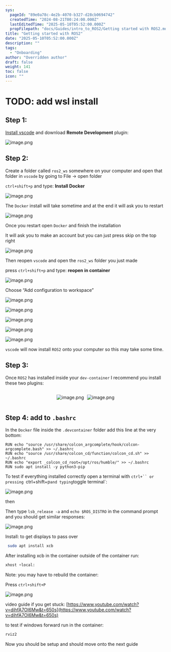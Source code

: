 ```yaml
---
sys:
  pageId: "89e0a78c-4e2b-4070-b327-d28cb0694742"
  createdTime: "2024-08-21T00:24:00.000Z"
  lastEditedTime: "2025-05-10T05:52:00.000Z"
  propFilepath: "docs/Guides/intro_to_ROS2/Getting started with ROS2.md"
title: "Getting started with ROS2"
date: "2025-05-10T05:52:00.000Z"
description: ""
tags:
  - "Onboarding"
author: "Overridden author"
draft: false
weight: 141
toc: false
icon: ""
---
```


# TODO: add wsl install

## Step 1:

[Install vscode](https://code.visualstudio.com/download) and download **Remote Development** plugin:

![image.png](https://prod-files-secure.s3.us-west-2.amazonaws.com/d518164a-d88e-44d1-a4ee-3adb3bd8bce0/efb52993-1881-4a40-b95e-6f020334f022/image.png?X-Amz-Algorithm=AWS4-HMAC-SHA256&X-Amz-Content-Sha256=UNSIGNED-PAYLOAD&X-Amz-Credential=ASIAZI2LB466XVQALVJL%2F20250618%2Fus-west-2%2Fs3%2Faws4_request&X-Amz-Date=20250618T023045Z&X-Amz-Expires=3600&X-Amz-Security-Token=IQoJb3JpZ2luX2VjEJn%2F%2F%2F%2F%2F%2F%2F%2F%2F%2FwEaCXVzLXdlc3QtMiJGMEQCIGaAc1j81uOZZUcVPCynPsKCoUiIuhq9AU2oh2gFyA4ZAiAnNnKgV9onGrSMFoGd2SPYRz3jVBcutfNv5hxbpYBQOyqIBAiC%2F%2F%2F%2F%2F%2F%2F%2F%2F%2F8BEAAaDDYzNzQyMzE4MzgwNSIMscsxZhawphEvlpiJKtwD1lT5aCHAAGtIgq570rNAkf96p%2Fq2IuoSY4EEse01G%2FlGFnbRQvlr8ZQaXhlY20or%2BlwuR27LIVRAWXMVbNAnaicVviaXJyDwD2r7kVNblt5wz5kzmwfInpH3ratebWcc86MiBALQovv4smoNPV0IEMs6T3noCW%2FYRIR5tzYrShgle3jA9hdX9XUMQA75iFO4pQFBIV1I8ASj0gjRm6SaN7eNJTnI2JEp8I5Uh%2Fc6J2KvGHIyUz6A31oc48mnwfIoRfZlRAz9dAU4nE00DfiFMRdxAvRFM4kmab%2FBJkNw4hIhmnPDRdR3cyTFtowbJWgnn0wLBAf1WtpKLxt5hyUeo9Joyxop2OKcrL%2Fv8%2BI4TmezbIz3AIj0bo4CgfTCrJWjv0avPJFoepduSEXr0FHboxStYaoXHXMWSUeJsyYN7YJKmjzh1dCLaS2rnRjDk8dL1uYTwgwXc9cBQ7Mad7s7EtTFLbe4cwDX8p4gh%2Bo4kNHqt%2B3y4U2Yxc3aQyUgcJfnUOC97SDo8ge3NOjiZuhHqDJgnuBzW3Oav8RB0o71DQvnOqPvLLLVQaZPStAxGofnAyYpgOeCep8EskCO7IS%2FPXu27tE9V2%2B56XraIC1Vn%2ByezF5ytFFzL3nudfQwzKHIwgY6pgEXyvYgyPnhcYjALw8qg52Btvm6YSimqEXk6m6NIzEO0VRS5yNJ3O3eyVvcsHiGtD2B4%2Bgig1mY9kdI87MHV6ixwiDOV6EqeC%2Fgry6wP%2B93lkO78Q31dBh6NM9WF2%2FIbUJBs0iyui8BkK7yxwcxvZNnK8rk43OvZDcSa%2FuiScULGb9nTxVreDfw1IMgs3fyFYLaCyc8KgFS8C2ZSKbAlibk4A%2F1cpO3&X-Amz-Signature=9dccc0e7f090b680240f3c5290dc99b49831d54c3ba71aca922a54f49691d6ee&X-Amz-SignedHeaders=host&x-amz-checksum-mode=ENABLED&x-id=GetObject)

## Step 2:

Create a folder called `ros2_ws` somewhere on your computer and open that folder in `vscode` by going to File → open folder 

`ctrl+shift+p` and type: **Install Docker**

![image.png](https://prod-files-secure.s3.us-west-2.amazonaws.com/d518164a-d88e-44d1-a4ee-3adb3bd8bce0/2269dc0e-1cd5-47ff-bceb-c04ad9b2eab0/image.png?X-Amz-Algorithm=AWS4-HMAC-SHA256&X-Amz-Content-Sha256=UNSIGNED-PAYLOAD&X-Amz-Credential=ASIAZI2LB466XVQALVJL%2F20250618%2Fus-west-2%2Fs3%2Faws4_request&X-Amz-Date=20250618T023045Z&X-Amz-Expires=3600&X-Amz-Security-Token=IQoJb3JpZ2luX2VjEJn%2F%2F%2F%2F%2F%2F%2F%2F%2F%2FwEaCXVzLXdlc3QtMiJGMEQCIGaAc1j81uOZZUcVPCynPsKCoUiIuhq9AU2oh2gFyA4ZAiAnNnKgV9onGrSMFoGd2SPYRz3jVBcutfNv5hxbpYBQOyqIBAiC%2F%2F%2F%2F%2F%2F%2F%2F%2F%2F8BEAAaDDYzNzQyMzE4MzgwNSIMscsxZhawphEvlpiJKtwD1lT5aCHAAGtIgq570rNAkf96p%2Fq2IuoSY4EEse01G%2FlGFnbRQvlr8ZQaXhlY20or%2BlwuR27LIVRAWXMVbNAnaicVviaXJyDwD2r7kVNblt5wz5kzmwfInpH3ratebWcc86MiBALQovv4smoNPV0IEMs6T3noCW%2FYRIR5tzYrShgle3jA9hdX9XUMQA75iFO4pQFBIV1I8ASj0gjRm6SaN7eNJTnI2JEp8I5Uh%2Fc6J2KvGHIyUz6A31oc48mnwfIoRfZlRAz9dAU4nE00DfiFMRdxAvRFM4kmab%2FBJkNw4hIhmnPDRdR3cyTFtowbJWgnn0wLBAf1WtpKLxt5hyUeo9Joyxop2OKcrL%2Fv8%2BI4TmezbIz3AIj0bo4CgfTCrJWjv0avPJFoepduSEXr0FHboxStYaoXHXMWSUeJsyYN7YJKmjzh1dCLaS2rnRjDk8dL1uYTwgwXc9cBQ7Mad7s7EtTFLbe4cwDX8p4gh%2Bo4kNHqt%2B3y4U2Yxc3aQyUgcJfnUOC97SDo8ge3NOjiZuhHqDJgnuBzW3Oav8RB0o71DQvnOqPvLLLVQaZPStAxGofnAyYpgOeCep8EskCO7IS%2FPXu27tE9V2%2B56XraIC1Vn%2ByezF5ytFFzL3nudfQwzKHIwgY6pgEXyvYgyPnhcYjALw8qg52Btvm6YSimqEXk6m6NIzEO0VRS5yNJ3O3eyVvcsHiGtD2B4%2Bgig1mY9kdI87MHV6ixwiDOV6EqeC%2Fgry6wP%2B93lkO78Q31dBh6NM9WF2%2FIbUJBs0iyui8BkK7yxwcxvZNnK8rk43OvZDcSa%2FuiScULGb9nTxVreDfw1IMgs3fyFYLaCyc8KgFS8C2ZSKbAlibk4A%2F1cpO3&X-Amz-Signature=b04b1a30141d4766d980a0f22d2cbd0373945c61d28a245711297e5d309ddf6b&X-Amz-SignedHeaders=host&x-amz-checksum-mode=ENABLED&x-id=GetObject)

The `Docker` install will take sometime and at the end it will ask you to restart

![image.png](https://prod-files-secure.s3.us-west-2.amazonaws.com/d518164a-d88e-44d1-a4ee-3adb3bd8bce0/ed233f78-be33-4b1f-b89c-9c346c0e961e/image.png?X-Amz-Algorithm=AWS4-HMAC-SHA256&X-Amz-Content-Sha256=UNSIGNED-PAYLOAD&X-Amz-Credential=ASIAZI2LB466XVQALVJL%2F20250618%2Fus-west-2%2Fs3%2Faws4_request&X-Amz-Date=20250618T023045Z&X-Amz-Expires=3600&X-Amz-Security-Token=IQoJb3JpZ2luX2VjEJn%2F%2F%2F%2F%2F%2F%2F%2F%2F%2FwEaCXVzLXdlc3QtMiJGMEQCIGaAc1j81uOZZUcVPCynPsKCoUiIuhq9AU2oh2gFyA4ZAiAnNnKgV9onGrSMFoGd2SPYRz3jVBcutfNv5hxbpYBQOyqIBAiC%2F%2F%2F%2F%2F%2F%2F%2F%2F%2F8BEAAaDDYzNzQyMzE4MzgwNSIMscsxZhawphEvlpiJKtwD1lT5aCHAAGtIgq570rNAkf96p%2Fq2IuoSY4EEse01G%2FlGFnbRQvlr8ZQaXhlY20or%2BlwuR27LIVRAWXMVbNAnaicVviaXJyDwD2r7kVNblt5wz5kzmwfInpH3ratebWcc86MiBALQovv4smoNPV0IEMs6T3noCW%2FYRIR5tzYrShgle3jA9hdX9XUMQA75iFO4pQFBIV1I8ASj0gjRm6SaN7eNJTnI2JEp8I5Uh%2Fc6J2KvGHIyUz6A31oc48mnwfIoRfZlRAz9dAU4nE00DfiFMRdxAvRFM4kmab%2FBJkNw4hIhmnPDRdR3cyTFtowbJWgnn0wLBAf1WtpKLxt5hyUeo9Joyxop2OKcrL%2Fv8%2BI4TmezbIz3AIj0bo4CgfTCrJWjv0avPJFoepduSEXr0FHboxStYaoXHXMWSUeJsyYN7YJKmjzh1dCLaS2rnRjDk8dL1uYTwgwXc9cBQ7Mad7s7EtTFLbe4cwDX8p4gh%2Bo4kNHqt%2B3y4U2Yxc3aQyUgcJfnUOC97SDo8ge3NOjiZuhHqDJgnuBzW3Oav8RB0o71DQvnOqPvLLLVQaZPStAxGofnAyYpgOeCep8EskCO7IS%2FPXu27tE9V2%2B56XraIC1Vn%2ByezF5ytFFzL3nudfQwzKHIwgY6pgEXyvYgyPnhcYjALw8qg52Btvm6YSimqEXk6m6NIzEO0VRS5yNJ3O3eyVvcsHiGtD2B4%2Bgig1mY9kdI87MHV6ixwiDOV6EqeC%2Fgry6wP%2B93lkO78Q31dBh6NM9WF2%2FIbUJBs0iyui8BkK7yxwcxvZNnK8rk43OvZDcSa%2FuiScULGb9nTxVreDfw1IMgs3fyFYLaCyc8KgFS8C2ZSKbAlibk4A%2F1cpO3&X-Amz-Signature=f109cb9c5d20953bcf6a7cffdaa9f23569b7c387e70f90ac897530d5d992d025&X-Amz-SignedHeaders=host&x-amz-checksum-mode=ENABLED&x-id=GetObject)

Once you restart open `Docker` and finish the installation

It will ask you to make an account but you can just press skip on the top right

![image.png](https://prod-files-secure.s3.us-west-2.amazonaws.com/d518164a-d88e-44d1-a4ee-3adb3bd8bce0/21010ad9-1659-4fd9-9f59-9932a09b2a3d/image.png?X-Amz-Algorithm=AWS4-HMAC-SHA256&X-Amz-Content-Sha256=UNSIGNED-PAYLOAD&X-Amz-Credential=ASIAZI2LB466XVQALVJL%2F20250618%2Fus-west-2%2Fs3%2Faws4_request&X-Amz-Date=20250618T023045Z&X-Amz-Expires=3600&X-Amz-Security-Token=IQoJb3JpZ2luX2VjEJn%2F%2F%2F%2F%2F%2F%2F%2F%2F%2FwEaCXVzLXdlc3QtMiJGMEQCIGaAc1j81uOZZUcVPCynPsKCoUiIuhq9AU2oh2gFyA4ZAiAnNnKgV9onGrSMFoGd2SPYRz3jVBcutfNv5hxbpYBQOyqIBAiC%2F%2F%2F%2F%2F%2F%2F%2F%2F%2F8BEAAaDDYzNzQyMzE4MzgwNSIMscsxZhawphEvlpiJKtwD1lT5aCHAAGtIgq570rNAkf96p%2Fq2IuoSY4EEse01G%2FlGFnbRQvlr8ZQaXhlY20or%2BlwuR27LIVRAWXMVbNAnaicVviaXJyDwD2r7kVNblt5wz5kzmwfInpH3ratebWcc86MiBALQovv4smoNPV0IEMs6T3noCW%2FYRIR5tzYrShgle3jA9hdX9XUMQA75iFO4pQFBIV1I8ASj0gjRm6SaN7eNJTnI2JEp8I5Uh%2Fc6J2KvGHIyUz6A31oc48mnwfIoRfZlRAz9dAU4nE00DfiFMRdxAvRFM4kmab%2FBJkNw4hIhmnPDRdR3cyTFtowbJWgnn0wLBAf1WtpKLxt5hyUeo9Joyxop2OKcrL%2Fv8%2BI4TmezbIz3AIj0bo4CgfTCrJWjv0avPJFoepduSEXr0FHboxStYaoXHXMWSUeJsyYN7YJKmjzh1dCLaS2rnRjDk8dL1uYTwgwXc9cBQ7Mad7s7EtTFLbe4cwDX8p4gh%2Bo4kNHqt%2B3y4U2Yxc3aQyUgcJfnUOC97SDo8ge3NOjiZuhHqDJgnuBzW3Oav8RB0o71DQvnOqPvLLLVQaZPStAxGofnAyYpgOeCep8EskCO7IS%2FPXu27tE9V2%2B56XraIC1Vn%2ByezF5ytFFzL3nudfQwzKHIwgY6pgEXyvYgyPnhcYjALw8qg52Btvm6YSimqEXk6m6NIzEO0VRS5yNJ3O3eyVvcsHiGtD2B4%2Bgig1mY9kdI87MHV6ixwiDOV6EqeC%2Fgry6wP%2B93lkO78Q31dBh6NM9WF2%2FIbUJBs0iyui8BkK7yxwcxvZNnK8rk43OvZDcSa%2FuiScULGb9nTxVreDfw1IMgs3fyFYLaCyc8KgFS8C2ZSKbAlibk4A%2F1cpO3&X-Amz-Signature=d557d9fe9af55b60debfe02a1383a5c3c41acba68d82493ca983981cd8f86d7a&X-Amz-SignedHeaders=host&x-amz-checksum-mode=ENABLED&x-id=GetObject)

Then reopen `vscode` and open the `ros2_ws` folder you just made

press `ctrl+shift+p` and type: **reopen in container**

![image.png](https://prod-files-secure.s3.us-west-2.amazonaws.com/d518164a-d88e-44d1-a4ee-3adb3bd8bce0/4e93b8c2-41ad-488c-8095-c74205196118/image.png?X-Amz-Algorithm=AWS4-HMAC-SHA256&X-Amz-Content-Sha256=UNSIGNED-PAYLOAD&X-Amz-Credential=ASIAZI2LB466XVQALVJL%2F20250618%2Fus-west-2%2Fs3%2Faws4_request&X-Amz-Date=20250618T023045Z&X-Amz-Expires=3600&X-Amz-Security-Token=IQoJb3JpZ2luX2VjEJn%2F%2F%2F%2F%2F%2F%2F%2F%2F%2FwEaCXVzLXdlc3QtMiJGMEQCIGaAc1j81uOZZUcVPCynPsKCoUiIuhq9AU2oh2gFyA4ZAiAnNnKgV9onGrSMFoGd2SPYRz3jVBcutfNv5hxbpYBQOyqIBAiC%2F%2F%2F%2F%2F%2F%2F%2F%2F%2F8BEAAaDDYzNzQyMzE4MzgwNSIMscsxZhawphEvlpiJKtwD1lT5aCHAAGtIgq570rNAkf96p%2Fq2IuoSY4EEse01G%2FlGFnbRQvlr8ZQaXhlY20or%2BlwuR27LIVRAWXMVbNAnaicVviaXJyDwD2r7kVNblt5wz5kzmwfInpH3ratebWcc86MiBALQovv4smoNPV0IEMs6T3noCW%2FYRIR5tzYrShgle3jA9hdX9XUMQA75iFO4pQFBIV1I8ASj0gjRm6SaN7eNJTnI2JEp8I5Uh%2Fc6J2KvGHIyUz6A31oc48mnwfIoRfZlRAz9dAU4nE00DfiFMRdxAvRFM4kmab%2FBJkNw4hIhmnPDRdR3cyTFtowbJWgnn0wLBAf1WtpKLxt5hyUeo9Joyxop2OKcrL%2Fv8%2BI4TmezbIz3AIj0bo4CgfTCrJWjv0avPJFoepduSEXr0FHboxStYaoXHXMWSUeJsyYN7YJKmjzh1dCLaS2rnRjDk8dL1uYTwgwXc9cBQ7Mad7s7EtTFLbe4cwDX8p4gh%2Bo4kNHqt%2B3y4U2Yxc3aQyUgcJfnUOC97SDo8ge3NOjiZuhHqDJgnuBzW3Oav8RB0o71DQvnOqPvLLLVQaZPStAxGofnAyYpgOeCep8EskCO7IS%2FPXu27tE9V2%2B56XraIC1Vn%2ByezF5ytFFzL3nudfQwzKHIwgY6pgEXyvYgyPnhcYjALw8qg52Btvm6YSimqEXk6m6NIzEO0VRS5yNJ3O3eyVvcsHiGtD2B4%2Bgig1mY9kdI87MHV6ixwiDOV6EqeC%2Fgry6wP%2B93lkO78Q31dBh6NM9WF2%2FIbUJBs0iyui8BkK7yxwcxvZNnK8rk43OvZDcSa%2FuiScULGb9nTxVreDfw1IMgs3fyFYLaCyc8KgFS8C2ZSKbAlibk4A%2F1cpO3&X-Amz-Signature=d6b4c51fbf2a50fd76aa77930cee60ccbcab56075d4f89b1f31112cbe6442696&X-Amz-SignedHeaders=host&x-amz-checksum-mode=ENABLED&x-id=GetObject)

Choose “Add configuration to workspace”

![image.png](https://prod-files-secure.s3.us-west-2.amazonaws.com/d518164a-d88e-44d1-a4ee-3adb3bd8bce0/9560b282-5060-4989-ba37-97e7b2c22476/image.png?X-Amz-Algorithm=AWS4-HMAC-SHA256&X-Amz-Content-Sha256=UNSIGNED-PAYLOAD&X-Amz-Credential=ASIAZI2LB466XVQALVJL%2F20250618%2Fus-west-2%2Fs3%2Faws4_request&X-Amz-Date=20250618T023045Z&X-Amz-Expires=3600&X-Amz-Security-Token=IQoJb3JpZ2luX2VjEJn%2F%2F%2F%2F%2F%2F%2F%2F%2F%2FwEaCXVzLXdlc3QtMiJGMEQCIGaAc1j81uOZZUcVPCynPsKCoUiIuhq9AU2oh2gFyA4ZAiAnNnKgV9onGrSMFoGd2SPYRz3jVBcutfNv5hxbpYBQOyqIBAiC%2F%2F%2F%2F%2F%2F%2F%2F%2F%2F8BEAAaDDYzNzQyMzE4MzgwNSIMscsxZhawphEvlpiJKtwD1lT5aCHAAGtIgq570rNAkf96p%2Fq2IuoSY4EEse01G%2FlGFnbRQvlr8ZQaXhlY20or%2BlwuR27LIVRAWXMVbNAnaicVviaXJyDwD2r7kVNblt5wz5kzmwfInpH3ratebWcc86MiBALQovv4smoNPV0IEMs6T3noCW%2FYRIR5tzYrShgle3jA9hdX9XUMQA75iFO4pQFBIV1I8ASj0gjRm6SaN7eNJTnI2JEp8I5Uh%2Fc6J2KvGHIyUz6A31oc48mnwfIoRfZlRAz9dAU4nE00DfiFMRdxAvRFM4kmab%2FBJkNw4hIhmnPDRdR3cyTFtowbJWgnn0wLBAf1WtpKLxt5hyUeo9Joyxop2OKcrL%2Fv8%2BI4TmezbIz3AIj0bo4CgfTCrJWjv0avPJFoepduSEXr0FHboxStYaoXHXMWSUeJsyYN7YJKmjzh1dCLaS2rnRjDk8dL1uYTwgwXc9cBQ7Mad7s7EtTFLbe4cwDX8p4gh%2Bo4kNHqt%2B3y4U2Yxc3aQyUgcJfnUOC97SDo8ge3NOjiZuhHqDJgnuBzW3Oav8RB0o71DQvnOqPvLLLVQaZPStAxGofnAyYpgOeCep8EskCO7IS%2FPXu27tE9V2%2B56XraIC1Vn%2ByezF5ytFFzL3nudfQwzKHIwgY6pgEXyvYgyPnhcYjALw8qg52Btvm6YSimqEXk6m6NIzEO0VRS5yNJ3O3eyVvcsHiGtD2B4%2Bgig1mY9kdI87MHV6ixwiDOV6EqeC%2Fgry6wP%2B93lkO78Q31dBh6NM9WF2%2FIbUJBs0iyui8BkK7yxwcxvZNnK8rk43OvZDcSa%2FuiScULGb9nTxVreDfw1IMgs3fyFYLaCyc8KgFS8C2ZSKbAlibk4A%2F1cpO3&X-Amz-Signature=5a426c23b00a917b17c87ba346dd00f95f4743f2dd21efaa50c9f77ec3db48e4&X-Amz-SignedHeaders=host&x-amz-checksum-mode=ENABLED&x-id=GetObject)

![image.png](https://prod-files-secure.s3.us-west-2.amazonaws.com/d518164a-d88e-44d1-a4ee-3adb3bd8bce0/2ee63f81-886b-48e8-a553-dc6e5eac99e4/image.png?X-Amz-Algorithm=AWS4-HMAC-SHA256&X-Amz-Content-Sha256=UNSIGNED-PAYLOAD&X-Amz-Credential=ASIAZI2LB466XVQALVJL%2F20250618%2Fus-west-2%2Fs3%2Faws4_request&X-Amz-Date=20250618T023045Z&X-Amz-Expires=3600&X-Amz-Security-Token=IQoJb3JpZ2luX2VjEJn%2F%2F%2F%2F%2F%2F%2F%2F%2F%2FwEaCXVzLXdlc3QtMiJGMEQCIGaAc1j81uOZZUcVPCynPsKCoUiIuhq9AU2oh2gFyA4ZAiAnNnKgV9onGrSMFoGd2SPYRz3jVBcutfNv5hxbpYBQOyqIBAiC%2F%2F%2F%2F%2F%2F%2F%2F%2F%2F8BEAAaDDYzNzQyMzE4MzgwNSIMscsxZhawphEvlpiJKtwD1lT5aCHAAGtIgq570rNAkf96p%2Fq2IuoSY4EEse01G%2FlGFnbRQvlr8ZQaXhlY20or%2BlwuR27LIVRAWXMVbNAnaicVviaXJyDwD2r7kVNblt5wz5kzmwfInpH3ratebWcc86MiBALQovv4smoNPV0IEMs6T3noCW%2FYRIR5tzYrShgle3jA9hdX9XUMQA75iFO4pQFBIV1I8ASj0gjRm6SaN7eNJTnI2JEp8I5Uh%2Fc6J2KvGHIyUz6A31oc48mnwfIoRfZlRAz9dAU4nE00DfiFMRdxAvRFM4kmab%2FBJkNw4hIhmnPDRdR3cyTFtowbJWgnn0wLBAf1WtpKLxt5hyUeo9Joyxop2OKcrL%2Fv8%2BI4TmezbIz3AIj0bo4CgfTCrJWjv0avPJFoepduSEXr0FHboxStYaoXHXMWSUeJsyYN7YJKmjzh1dCLaS2rnRjDk8dL1uYTwgwXc9cBQ7Mad7s7EtTFLbe4cwDX8p4gh%2Bo4kNHqt%2B3y4U2Yxc3aQyUgcJfnUOC97SDo8ge3NOjiZuhHqDJgnuBzW3Oav8RB0o71DQvnOqPvLLLVQaZPStAxGofnAyYpgOeCep8EskCO7IS%2FPXu27tE9V2%2B56XraIC1Vn%2ByezF5ytFFzL3nudfQwzKHIwgY6pgEXyvYgyPnhcYjALw8qg52Btvm6YSimqEXk6m6NIzEO0VRS5yNJ3O3eyVvcsHiGtD2B4%2Bgig1mY9kdI87MHV6ixwiDOV6EqeC%2Fgry6wP%2B93lkO78Q31dBh6NM9WF2%2FIbUJBs0iyui8BkK7yxwcxvZNnK8rk43OvZDcSa%2FuiScULGb9nTxVreDfw1IMgs3fyFYLaCyc8KgFS8C2ZSKbAlibk4A%2F1cpO3&X-Amz-Signature=8115f5c6d66e516b973aa1c972def903f757632d3ebefb35ad1a583b738e5da9&X-Amz-SignedHeaders=host&x-amz-checksum-mode=ENABLED&x-id=GetObject)

![image.png](https://prod-files-secure.s3.us-west-2.amazonaws.com/d518164a-d88e-44d1-a4ee-3adb3bd8bce0/ae1580b2-b048-407e-aed9-b584224a7a04/image.png?X-Amz-Algorithm=AWS4-HMAC-SHA256&X-Amz-Content-Sha256=UNSIGNED-PAYLOAD&X-Amz-Credential=ASIAZI2LB466XVQALVJL%2F20250618%2Fus-west-2%2Fs3%2Faws4_request&X-Amz-Date=20250618T023045Z&X-Amz-Expires=3600&X-Amz-Security-Token=IQoJb3JpZ2luX2VjEJn%2F%2F%2F%2F%2F%2F%2F%2F%2F%2FwEaCXVzLXdlc3QtMiJGMEQCIGaAc1j81uOZZUcVPCynPsKCoUiIuhq9AU2oh2gFyA4ZAiAnNnKgV9onGrSMFoGd2SPYRz3jVBcutfNv5hxbpYBQOyqIBAiC%2F%2F%2F%2F%2F%2F%2F%2F%2F%2F8BEAAaDDYzNzQyMzE4MzgwNSIMscsxZhawphEvlpiJKtwD1lT5aCHAAGtIgq570rNAkf96p%2Fq2IuoSY4EEse01G%2FlGFnbRQvlr8ZQaXhlY20or%2BlwuR27LIVRAWXMVbNAnaicVviaXJyDwD2r7kVNblt5wz5kzmwfInpH3ratebWcc86MiBALQovv4smoNPV0IEMs6T3noCW%2FYRIR5tzYrShgle3jA9hdX9XUMQA75iFO4pQFBIV1I8ASj0gjRm6SaN7eNJTnI2JEp8I5Uh%2Fc6J2KvGHIyUz6A31oc48mnwfIoRfZlRAz9dAU4nE00DfiFMRdxAvRFM4kmab%2FBJkNw4hIhmnPDRdR3cyTFtowbJWgnn0wLBAf1WtpKLxt5hyUeo9Joyxop2OKcrL%2Fv8%2BI4TmezbIz3AIj0bo4CgfTCrJWjv0avPJFoepduSEXr0FHboxStYaoXHXMWSUeJsyYN7YJKmjzh1dCLaS2rnRjDk8dL1uYTwgwXc9cBQ7Mad7s7EtTFLbe4cwDX8p4gh%2Bo4kNHqt%2B3y4U2Yxc3aQyUgcJfnUOC97SDo8ge3NOjiZuhHqDJgnuBzW3Oav8RB0o71DQvnOqPvLLLVQaZPStAxGofnAyYpgOeCep8EskCO7IS%2FPXu27tE9V2%2B56XraIC1Vn%2ByezF5ytFFzL3nudfQwzKHIwgY6pgEXyvYgyPnhcYjALw8qg52Btvm6YSimqEXk6m6NIzEO0VRS5yNJ3O3eyVvcsHiGtD2B4%2Bgig1mY9kdI87MHV6ixwiDOV6EqeC%2Fgry6wP%2B93lkO78Q31dBh6NM9WF2%2FIbUJBs0iyui8BkK7yxwcxvZNnK8rk43OvZDcSa%2FuiScULGb9nTxVreDfw1IMgs3fyFYLaCyc8KgFS8C2ZSKbAlibk4A%2F1cpO3&X-Amz-Signature=1479acae59d1ac5ad1b5ab2645d2e917415e8f91d7c18c19de702e30e10dc328&X-Amz-SignedHeaders=host&x-amz-checksum-mode=ENABLED&x-id=GetObject)

![image.png](https://prod-files-secure.s3.us-west-2.amazonaws.com/d518164a-d88e-44d1-a4ee-3adb3bd8bce0/53255b28-f75e-430f-b9e3-c0ac8577e42b/image.png?X-Amz-Algorithm=AWS4-HMAC-SHA256&X-Amz-Content-Sha256=UNSIGNED-PAYLOAD&X-Amz-Credential=ASIAZI2LB466XVQALVJL%2F20250618%2Fus-west-2%2Fs3%2Faws4_request&X-Amz-Date=20250618T023045Z&X-Amz-Expires=3600&X-Amz-Security-Token=IQoJb3JpZ2luX2VjEJn%2F%2F%2F%2F%2F%2F%2F%2F%2F%2FwEaCXVzLXdlc3QtMiJGMEQCIGaAc1j81uOZZUcVPCynPsKCoUiIuhq9AU2oh2gFyA4ZAiAnNnKgV9onGrSMFoGd2SPYRz3jVBcutfNv5hxbpYBQOyqIBAiC%2F%2F%2F%2F%2F%2F%2F%2F%2F%2F8BEAAaDDYzNzQyMzE4MzgwNSIMscsxZhawphEvlpiJKtwD1lT5aCHAAGtIgq570rNAkf96p%2Fq2IuoSY4EEse01G%2FlGFnbRQvlr8ZQaXhlY20or%2BlwuR27LIVRAWXMVbNAnaicVviaXJyDwD2r7kVNblt5wz5kzmwfInpH3ratebWcc86MiBALQovv4smoNPV0IEMs6T3noCW%2FYRIR5tzYrShgle3jA9hdX9XUMQA75iFO4pQFBIV1I8ASj0gjRm6SaN7eNJTnI2JEp8I5Uh%2Fc6J2KvGHIyUz6A31oc48mnwfIoRfZlRAz9dAU4nE00DfiFMRdxAvRFM4kmab%2FBJkNw4hIhmnPDRdR3cyTFtowbJWgnn0wLBAf1WtpKLxt5hyUeo9Joyxop2OKcrL%2Fv8%2BI4TmezbIz3AIj0bo4CgfTCrJWjv0avPJFoepduSEXr0FHboxStYaoXHXMWSUeJsyYN7YJKmjzh1dCLaS2rnRjDk8dL1uYTwgwXc9cBQ7Mad7s7EtTFLbe4cwDX8p4gh%2Bo4kNHqt%2B3y4U2Yxc3aQyUgcJfnUOC97SDo8ge3NOjiZuhHqDJgnuBzW3Oav8RB0o71DQvnOqPvLLLVQaZPStAxGofnAyYpgOeCep8EskCO7IS%2FPXu27tE9V2%2B56XraIC1Vn%2ByezF5ytFFzL3nudfQwzKHIwgY6pgEXyvYgyPnhcYjALw8qg52Btvm6YSimqEXk6m6NIzEO0VRS5yNJ3O3eyVvcsHiGtD2B4%2Bgig1mY9kdI87MHV6ixwiDOV6EqeC%2Fgry6wP%2B93lkO78Q31dBh6NM9WF2%2FIbUJBs0iyui8BkK7yxwcxvZNnK8rk43OvZDcSa%2FuiScULGb9nTxVreDfw1IMgs3fyFYLaCyc8KgFS8C2ZSKbAlibk4A%2F1cpO3&X-Amz-Signature=6035affc42d31e0af96fde5b6da4f2ba59b52a2989863fcec4c25d351d3d7ac8&X-Amz-SignedHeaders=host&x-amz-checksum-mode=ENABLED&x-id=GetObject)

![image.png](https://prod-files-secure.s3.us-west-2.amazonaws.com/d518164a-d88e-44d1-a4ee-3adb3bd8bce0/7c562767-5af9-4ffb-97d1-327bcdf4ee00/image.png?X-Amz-Algorithm=AWS4-HMAC-SHA256&X-Amz-Content-Sha256=UNSIGNED-PAYLOAD&X-Amz-Credential=ASIAZI2LB466XVQALVJL%2F20250618%2Fus-west-2%2Fs3%2Faws4_request&X-Amz-Date=20250618T023045Z&X-Amz-Expires=3600&X-Amz-Security-Token=IQoJb3JpZ2luX2VjEJn%2F%2F%2F%2F%2F%2F%2F%2F%2F%2FwEaCXVzLXdlc3QtMiJGMEQCIGaAc1j81uOZZUcVPCynPsKCoUiIuhq9AU2oh2gFyA4ZAiAnNnKgV9onGrSMFoGd2SPYRz3jVBcutfNv5hxbpYBQOyqIBAiC%2F%2F%2F%2F%2F%2F%2F%2F%2F%2F8BEAAaDDYzNzQyMzE4MzgwNSIMscsxZhawphEvlpiJKtwD1lT5aCHAAGtIgq570rNAkf96p%2Fq2IuoSY4EEse01G%2FlGFnbRQvlr8ZQaXhlY20or%2BlwuR27LIVRAWXMVbNAnaicVviaXJyDwD2r7kVNblt5wz5kzmwfInpH3ratebWcc86MiBALQovv4smoNPV0IEMs6T3noCW%2FYRIR5tzYrShgle3jA9hdX9XUMQA75iFO4pQFBIV1I8ASj0gjRm6SaN7eNJTnI2JEp8I5Uh%2Fc6J2KvGHIyUz6A31oc48mnwfIoRfZlRAz9dAU4nE00DfiFMRdxAvRFM4kmab%2FBJkNw4hIhmnPDRdR3cyTFtowbJWgnn0wLBAf1WtpKLxt5hyUeo9Joyxop2OKcrL%2Fv8%2BI4TmezbIz3AIj0bo4CgfTCrJWjv0avPJFoepduSEXr0FHboxStYaoXHXMWSUeJsyYN7YJKmjzh1dCLaS2rnRjDk8dL1uYTwgwXc9cBQ7Mad7s7EtTFLbe4cwDX8p4gh%2Bo4kNHqt%2B3y4U2Yxc3aQyUgcJfnUOC97SDo8ge3NOjiZuhHqDJgnuBzW3Oav8RB0o71DQvnOqPvLLLVQaZPStAxGofnAyYpgOeCep8EskCO7IS%2FPXu27tE9V2%2B56XraIC1Vn%2ByezF5ytFFzL3nudfQwzKHIwgY6pgEXyvYgyPnhcYjALw8qg52Btvm6YSimqEXk6m6NIzEO0VRS5yNJ3O3eyVvcsHiGtD2B4%2Bgig1mY9kdI87MHV6ixwiDOV6EqeC%2Fgry6wP%2B93lkO78Q31dBh6NM9WF2%2FIbUJBs0iyui8BkK7yxwcxvZNnK8rk43OvZDcSa%2FuiScULGb9nTxVreDfw1IMgs3fyFYLaCyc8KgFS8C2ZSKbAlibk4A%2F1cpO3&X-Amz-Signature=0d45b4142e25e439da0e7aa480e0736f9bd5333e70f1e2554f6c094f15968f00&X-Amz-SignedHeaders=host&x-amz-checksum-mode=ENABLED&x-id=GetObject)

`vscode` will now install `ROS2` onto your computer so this may take some time.

## Step 3:

Once `ROS2` has installed inside your `dev-container` I recommend you install these two plugins:

<div style="display: flex;flex-direction: row; column-gap:10px; max-width: 630px;justify-content: center;">
<div>

![image.png](https://prod-files-secure.s3.us-west-2.amazonaws.com/d518164a-d88e-44d1-a4ee-3adb3bd8bce0/3fc3d550-5a54-4ba1-ba6b-faa01cdb7369/image.png?X-Amz-Algorithm=AWS4-HMAC-SHA256&X-Amz-Content-Sha256=UNSIGNED-PAYLOAD&X-Amz-Credential=ASIAZI2LB46663DQU4X5%2F20250618%2Fus-west-2%2Fs3%2Faws4_request&X-Amz-Date=20250618T023049Z&X-Amz-Expires=3600&X-Amz-Security-Token=IQoJb3JpZ2luX2VjEJn%2F%2F%2F%2F%2F%2F%2F%2F%2F%2FwEaCXVzLXdlc3QtMiJHMEUCIF3%2B65TJ%2Bm8LrjIvwY%2BCE7fvoRoJbWCKHyvPLsjPReeOAiEAjHsrVFHZGX74P7E9MzT7k4T8vZ7jUwuH87wioA%2BoOT0qiAQIgv%2F%2F%2F%2F%2F%2F%2F%2F%2F%2FARAAGgw2Mzc0MjMxODM4MDUiDD%2FMo878SatwGV3xdCrcA%2BodyuH5h5QlO2w7%2B45eHQIzvNOHB%2FKyyNF4cMlxFdeVhkfnrbkZJthUj0np5uiFS5fyFUjblNPmAJYD0APweMQhtA59%2FZWdU90bFjwFF45g0GCcnkorO7nO%2FnoxbhtEb7OwlASrzQN9r9v6nqTDl5H4ZUv%2BSfg%2BQucfas%2Fd8GMEQNwSR7Wj2rN7WPPEAP7MbcprMLTz69XnOKXoT6GKZV249wCpe6eFVfrAA9wXmUXW9ZccZjzSLJPP3UAFlXAB3cwar6YswOF7wXQC%2Foi9P7zKLcJYxvDbRRmWOR%2Bz1QfSNawdHXHf%2BLgKmaS54s%2F6Cb0VYGfqlS%2FaEzkoY2pmESZ0LzAJ51497qz%2BcEzrrZTFQxFHR3WU1BqkEpW6yQ34Ij6XU%2B11PVFBwTvrEdNg1t8csfTfP9GX%2FBhyBUgTz9d2qegPafUMpQjXXYidHBjKoziS6A6Xn8l66cijaRxtnOd9Ikgr3%2BH%2BRPWrUUQtJcLO5oih1LeZNita0nn5kOVOg5gg2MDXdJ1RfKzK46L7RxnRrM594DoK0ShOx9Zi8hZ2Xd66wdbZ6PY%2F%2F00SOG6DK2nq%2BZ%2B0%2Flfcy%2Fywc9BztJRbtwB%2B0FGDhfL4f0IWV0wWlS5fv40DBiYSX6wHMKehyMIGOqUBte76%2BBHKVf1MVixt%2FQOOc%2FTiO6s2FhXp%2BSkKt2zKLQUcEcYx0YN0wJNCkQE5RvOKisFfl8i8khaX%2FpCorS%2FDVDrMHibsgGE5sDwEseKvMVzzTQn2WvZlrm5eRHy9Pegbl0LjFmnBKAQhDazFVSTKitS82tusQL%2FP6KVxNXsHYdAp5kVjOrCDoRO2B%2F6tR9ABKZV14WBGcdM1gLkXBlq5rqQRFefl&X-Amz-Signature=e6e1d421ba905f31d47524183c15d53192393cae85a90086ddd6e2ed3200f28c&X-Amz-SignedHeaders=host&x-amz-checksum-mode=ENABLED&x-id=GetObject)

</div>
<div>

![image.png](https://prod-files-secure.s3.us-west-2.amazonaws.com/d518164a-d88e-44d1-a4ee-3adb3bd8bce0/d994cc66-13c2-4093-a5a3-f84cf4601a82/image.png?X-Amz-Algorithm=AWS4-HMAC-SHA256&X-Amz-Content-Sha256=UNSIGNED-PAYLOAD&X-Amz-Credential=ASIAZI2LB466TWD2FKSM%2F20250618%2Fus-west-2%2Fs3%2Faws4_request&X-Amz-Date=20250618T023049Z&X-Amz-Expires=3600&X-Amz-Security-Token=IQoJb3JpZ2luX2VjEJn%2F%2F%2F%2F%2F%2F%2F%2F%2F%2FwEaCXVzLXdlc3QtMiJIMEYCIQDQdu7Syc4lIvbYthXt5KDqbvSuwZdKCnVxtFd%2Fk%2FFhwgIhANrTTNJZr0ClQH1pOWDWBCaXZvukU80PrYFVjkpikilDKogECIL%2F%2F%2F%2F%2F%2F%2F%2F%2F%2FwEQABoMNjM3NDIzMTgzODA1Igyzqw8%2BMAVfJvzLzEwq3AOlCza2%2FJ63vYJ06Vq7TU%2BAe%2BF6aInEaz%2Beuq%2B17X%2Fm94gxr9L4DtFQHB0NIvDQOWgZ9mFE9egy6IGRpALrltq4ZM6Zt93Mg17%2FsY42UBHhf6%2F8%2BixjaaLiLpng9cOrpOhhlNbO%2BWTRoGGET0CftSXvUU3%2FfY1pj1bn0cfg3SUfAuoATZew0baWhF2R4C%2FiVH1z0CRUdi3l94yB9sNMWJ0uX9aMJhGt7HlWRr6TVmVjUnqdhYrCFw70X%2FKwni4ziIL92WKXdGFcEfLO0NMdI8J9QrpLJD5KCdDDveNDtAQzz9Tg4sAIuVM%2FKnYyrYMsPfaqs9rJFMPO1kaZpJBrkb0ABGnDwAzaHsA3SjYgbxNtDIdLg8GcrhUH%2FBv0rUiSglx116bQteLhT7yVPQVSlQZ2dTVN891dQe6wQyC%2BDvPYvXQS%2Frctf%2FWJ5zwKV2LWUZ58xMg2R3QpXiChSoCAXqvQU2Zax%2BGiXgLHmXOXpudyihlQhm4jJMK1ewboDsWnbWn%2FU1lZXEAMauBozigygzTzqWQ16FHZVMDV4Ik%2BZOu726Qw%2Fj19RnpNwMGS0R5CI%2BXqPEcshkhHKNG7L6Uwfog7NJ6th2G0dw2Pwof1hV0PwFYkihe3oW7VAMB1RDDGoMjCBjqkAUWhUkuESUTZGvRdUfFugU4XF89H5c55JPlnxj24Pjf6YpSI4J63eM1gjisb7ztEsKQw52zvwIpxvZ7TWl%2BGX8Fh9kQYUQPiXeoMnL4%2BI%2Bqj0lBREecUKAWSYAKLyGwDHaurjAVZNxBEtnuHlePbvgwkSdEVWmCtb1%2Btery5beP7ebr2fKWwYxjbPEnXWGoPDEixK8oVS5MyATMLJWpUmnEBN8yj&X-Amz-Signature=78eb88e5722677c7e1221878efaf86f790affc82f8334409a33798dbe3ae7a14&X-Amz-SignedHeaders=host&x-amz-checksum-mode=ENABLED&x-id=GetObject)

</div>
</div>

## Step 4: add to `.bashrc`

In the `Docker` file inside the `.devcontainer` folder add this line at the very bottom: 

```docker
RUN echo "source /usr/share/colcon_argcomplete/hook/colcon-argcomplete.bash" >> ~/.bashrc
RUN echo "source /usr/share/colcon_cd/function/colcon_cd.sh" >> ~/.bashrc
RUN echo "export _colcon_cd_root=/opt/ros/humble/" >> ~/.bashrc
RUN sudo apt install -y python3-pip 
```

To test if everything installed correctly open a terminal with `ctrl+`` or pressing `ctrl+shift+p` and typing `toggle terminal`:

![image.png](https://prod-files-secure.s3.us-west-2.amazonaws.com/d518164a-d88e-44d1-a4ee-3adb3bd8bce0/6a4943d8-b04e-4c02-9a58-775f3384d1a5/image.png?X-Amz-Algorithm=AWS4-HMAC-SHA256&X-Amz-Content-Sha256=UNSIGNED-PAYLOAD&X-Amz-Credential=ASIAZI2LB466XVQALVJL%2F20250618%2Fus-west-2%2Fs3%2Faws4_request&X-Amz-Date=20250618T023045Z&X-Amz-Expires=3600&X-Amz-Security-Token=IQoJb3JpZ2luX2VjEJn%2F%2F%2F%2F%2F%2F%2F%2F%2F%2FwEaCXVzLXdlc3QtMiJGMEQCIGaAc1j81uOZZUcVPCynPsKCoUiIuhq9AU2oh2gFyA4ZAiAnNnKgV9onGrSMFoGd2SPYRz3jVBcutfNv5hxbpYBQOyqIBAiC%2F%2F%2F%2F%2F%2F%2F%2F%2F%2F8BEAAaDDYzNzQyMzE4MzgwNSIMscsxZhawphEvlpiJKtwD1lT5aCHAAGtIgq570rNAkf96p%2Fq2IuoSY4EEse01G%2FlGFnbRQvlr8ZQaXhlY20or%2BlwuR27LIVRAWXMVbNAnaicVviaXJyDwD2r7kVNblt5wz5kzmwfInpH3ratebWcc86MiBALQovv4smoNPV0IEMs6T3noCW%2FYRIR5tzYrShgle3jA9hdX9XUMQA75iFO4pQFBIV1I8ASj0gjRm6SaN7eNJTnI2JEp8I5Uh%2Fc6J2KvGHIyUz6A31oc48mnwfIoRfZlRAz9dAU4nE00DfiFMRdxAvRFM4kmab%2FBJkNw4hIhmnPDRdR3cyTFtowbJWgnn0wLBAf1WtpKLxt5hyUeo9Joyxop2OKcrL%2Fv8%2BI4TmezbIz3AIj0bo4CgfTCrJWjv0avPJFoepduSEXr0FHboxStYaoXHXMWSUeJsyYN7YJKmjzh1dCLaS2rnRjDk8dL1uYTwgwXc9cBQ7Mad7s7EtTFLbe4cwDX8p4gh%2Bo4kNHqt%2B3y4U2Yxc3aQyUgcJfnUOC97SDo8ge3NOjiZuhHqDJgnuBzW3Oav8RB0o71DQvnOqPvLLLVQaZPStAxGofnAyYpgOeCep8EskCO7IS%2FPXu27tE9V2%2B56XraIC1Vn%2ByezF5ytFFzL3nudfQwzKHIwgY6pgEXyvYgyPnhcYjALw8qg52Btvm6YSimqEXk6m6NIzEO0VRS5yNJ3O3eyVvcsHiGtD2B4%2Bgig1mY9kdI87MHV6ixwiDOV6EqeC%2Fgry6wP%2B93lkO78Q31dBh6NM9WF2%2FIbUJBs0iyui8BkK7yxwcxvZNnK8rk43OvZDcSa%2FuiScULGb9nTxVreDfw1IMgs3fyFYLaCyc8KgFS8C2ZSKbAlibk4A%2F1cpO3&X-Amz-Signature=fb229ed5b034f300a248ec311a7f4d80ddb849345d6fafbd5132925bbeeb2940&X-Amz-SignedHeaders=host&x-amz-checksum-mode=ENABLED&x-id=GetObject)

then 

Then type `lsb_release -a` and `echo $ROS_DISTRO` in the command prompt and you should get similar responses:

![image.png](https://prod-files-secure.s3.us-west-2.amazonaws.com/d518164a-d88e-44d1-a4ee-3adb3bd8bce0/3e635dec-a805-4e85-8b9e-d000e5b71a4e/image.png?X-Amz-Algorithm=AWS4-HMAC-SHA256&X-Amz-Content-Sha256=UNSIGNED-PAYLOAD&X-Amz-Credential=ASIAZI2LB466XVQALVJL%2F20250618%2Fus-west-2%2Fs3%2Faws4_request&X-Amz-Date=20250618T023045Z&X-Amz-Expires=3600&X-Amz-Security-Token=IQoJb3JpZ2luX2VjEJn%2F%2F%2F%2F%2F%2F%2F%2F%2F%2FwEaCXVzLXdlc3QtMiJGMEQCIGaAc1j81uOZZUcVPCynPsKCoUiIuhq9AU2oh2gFyA4ZAiAnNnKgV9onGrSMFoGd2SPYRz3jVBcutfNv5hxbpYBQOyqIBAiC%2F%2F%2F%2F%2F%2F%2F%2F%2F%2F8BEAAaDDYzNzQyMzE4MzgwNSIMscsxZhawphEvlpiJKtwD1lT5aCHAAGtIgq570rNAkf96p%2Fq2IuoSY4EEse01G%2FlGFnbRQvlr8ZQaXhlY20or%2BlwuR27LIVRAWXMVbNAnaicVviaXJyDwD2r7kVNblt5wz5kzmwfInpH3ratebWcc86MiBALQovv4smoNPV0IEMs6T3noCW%2FYRIR5tzYrShgle3jA9hdX9XUMQA75iFO4pQFBIV1I8ASj0gjRm6SaN7eNJTnI2JEp8I5Uh%2Fc6J2KvGHIyUz6A31oc48mnwfIoRfZlRAz9dAU4nE00DfiFMRdxAvRFM4kmab%2FBJkNw4hIhmnPDRdR3cyTFtowbJWgnn0wLBAf1WtpKLxt5hyUeo9Joyxop2OKcrL%2Fv8%2BI4TmezbIz3AIj0bo4CgfTCrJWjv0avPJFoepduSEXr0FHboxStYaoXHXMWSUeJsyYN7YJKmjzh1dCLaS2rnRjDk8dL1uYTwgwXc9cBQ7Mad7s7EtTFLbe4cwDX8p4gh%2Bo4kNHqt%2B3y4U2Yxc3aQyUgcJfnUOC97SDo8ge3NOjiZuhHqDJgnuBzW3Oav8RB0o71DQvnOqPvLLLVQaZPStAxGofnAyYpgOeCep8EskCO7IS%2FPXu27tE9V2%2B56XraIC1Vn%2ByezF5ytFFzL3nudfQwzKHIwgY6pgEXyvYgyPnhcYjALw8qg52Btvm6YSimqEXk6m6NIzEO0VRS5yNJ3O3eyVvcsHiGtD2B4%2Bgig1mY9kdI87MHV6ixwiDOV6EqeC%2Fgry6wP%2B93lkO78Q31dBh6NM9WF2%2FIbUJBs0iyui8BkK7yxwcxvZNnK8rk43OvZDcSa%2FuiScULGb9nTxVreDfw1IMgs3fyFYLaCyc8KgFS8C2ZSKbAlibk4A%2F1cpO3&X-Amz-Signature=0dbaf39132e27d2225e3374a586e830e6b18a71dccbd3cb7bd3e792e267dd025&X-Amz-SignedHeaders=host&x-amz-checksum-mode=ENABLED&x-id=GetObject)

Install:  to get displays to pass over

```bash
 sudo apt install xcb
```

After installing xcb in the container outside of the container run:

```python
xhost +local:
```

Note: you may have to rebuild the container:

Press `ctrl+shift+P`

![image.png](https://prod-files-secure.s3.us-west-2.amazonaws.com/d518164a-d88e-44d1-a4ee-3adb3bd8bce0/6c2be660-2618-4c38-9c26-53554f7a0b7b/image.png?X-Amz-Algorithm=AWS4-HMAC-SHA256&X-Amz-Content-Sha256=UNSIGNED-PAYLOAD&X-Amz-Credential=ASIAZI2LB466XVQALVJL%2F20250618%2Fus-west-2%2Fs3%2Faws4_request&X-Amz-Date=20250618T023045Z&X-Amz-Expires=3600&X-Amz-Security-Token=IQoJb3JpZ2luX2VjEJn%2F%2F%2F%2F%2F%2F%2F%2F%2F%2FwEaCXVzLXdlc3QtMiJGMEQCIGaAc1j81uOZZUcVPCynPsKCoUiIuhq9AU2oh2gFyA4ZAiAnNnKgV9onGrSMFoGd2SPYRz3jVBcutfNv5hxbpYBQOyqIBAiC%2F%2F%2F%2F%2F%2F%2F%2F%2F%2F8BEAAaDDYzNzQyMzE4MzgwNSIMscsxZhawphEvlpiJKtwD1lT5aCHAAGtIgq570rNAkf96p%2Fq2IuoSY4EEse01G%2FlGFnbRQvlr8ZQaXhlY20or%2BlwuR27LIVRAWXMVbNAnaicVviaXJyDwD2r7kVNblt5wz5kzmwfInpH3ratebWcc86MiBALQovv4smoNPV0IEMs6T3noCW%2FYRIR5tzYrShgle3jA9hdX9XUMQA75iFO4pQFBIV1I8ASj0gjRm6SaN7eNJTnI2JEp8I5Uh%2Fc6J2KvGHIyUz6A31oc48mnwfIoRfZlRAz9dAU4nE00DfiFMRdxAvRFM4kmab%2FBJkNw4hIhmnPDRdR3cyTFtowbJWgnn0wLBAf1WtpKLxt5hyUeo9Joyxop2OKcrL%2Fv8%2BI4TmezbIz3AIj0bo4CgfTCrJWjv0avPJFoepduSEXr0FHboxStYaoXHXMWSUeJsyYN7YJKmjzh1dCLaS2rnRjDk8dL1uYTwgwXc9cBQ7Mad7s7EtTFLbe4cwDX8p4gh%2Bo4kNHqt%2B3y4U2Yxc3aQyUgcJfnUOC97SDo8ge3NOjiZuhHqDJgnuBzW3Oav8RB0o71DQvnOqPvLLLVQaZPStAxGofnAyYpgOeCep8EskCO7IS%2FPXu27tE9V2%2B56XraIC1Vn%2ByezF5ytFFzL3nudfQwzKHIwgY6pgEXyvYgyPnhcYjALw8qg52Btvm6YSimqEXk6m6NIzEO0VRS5yNJ3O3eyVvcsHiGtD2B4%2Bgig1mY9kdI87MHV6ixwiDOV6EqeC%2Fgry6wP%2B93lkO78Q31dBh6NM9WF2%2FIbUJBs0iyui8BkK7yxwcxvZNnK8rk43OvZDcSa%2FuiScULGb9nTxVreDfw1IMgs3fyFYLaCyc8KgFS8C2ZSKbAlibk4A%2F1cpO3&X-Amz-Signature=29d771058271558597825a6ebaf0ae438147aa25ddfadf66a307284a6821c8f3&X-Amz-SignedHeaders=host&x-amz-checksum-mode=ENABLED&x-id=GetObject)

video guide if you get stuck: [https://www.youtube.com/watch?v=dihfA7Ol6Mw&t=650s](https://www.youtube.com/watch?v=dihfA7Ol6Mw&t=650s)

to test if windows forward run in the container:

```bash
rviz2
```

Now you should be setup and should move onto the next guide 
